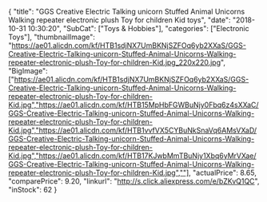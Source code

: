 {
	"title": "GGS Creative Electric Talking unicorn Stuffed Animal Unicorns Walking repeater electronic plush Toy for children Kid toys",
	"date": "2018-10-31 10:30:20",
	"SubCat": ["Toys & Hobbies"],
	"categories": ["Electronic Toys"],
	"thumbnailImage": "https://ae01.alicdn.com/kf/HTB1sdjNX7UmBKNjSZFOq6yb2XXaS/GGS-Creative-Electric-Talking-unicorn-Stuffed-Animal-Unicorns-Walking-repeater-electronic-plush-Toy-for-children-Kid.jpg_220x220.jpg",
	"BigImage": ["https://ae01.alicdn.com/kf/HTB1sdjNX7UmBKNjSZFOq6yb2XXaS/GGS-Creative-Electric-Talking-unicorn-Stuffed-Animal-Unicorns-Walking-repeater-electronic-plush-Toy-for-children-Kid.jpg","https://ae01.alicdn.com/kf/HTB15MpHbFGWBuNjy0Fbq6z4sXXaC/GGS-Creative-Electric-Talking-unicorn-Stuffed-Animal-Unicorns-Walking-repeater-electronic-plush-Toy-for-children-Kid.jpg","https://ae01.alicdn.com/kf/HTB1vvfVX5CYBuNkSnaVq6AMsVXaD/GGS-Creative-Electric-Talking-unicorn-Stuffed-Animal-Unicorns-Walking-repeater-electronic-plush-Toy-for-children-Kid.jpg","https://ae01.alicdn.com/kf/HTB17KJwbMmTBuNjy1Xbq6yMrVXae/GGS-Creative-Electric-Talking-unicorn-Stuffed-Animal-Unicorns-Walking-repeater-electronic-plush-Toy-for-children-Kid.jpg",""],
	"actualPrice": 8.65,
	"comparePrice": 9.20,
	"linkurl": "http://s.click.aliexpress.com/e/bZKvQ1QC",
	"inStock": 62
}
